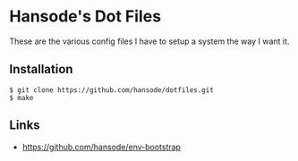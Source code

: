 # Hansode's Dot Files

These are the various config files I have to setup a system
the way I want it.

## Installation

```
$ git clone https://github.com/hansode/dotfiles.git
$ make
```

## Links

+ https://github.com/hansode/env-bootstrap
